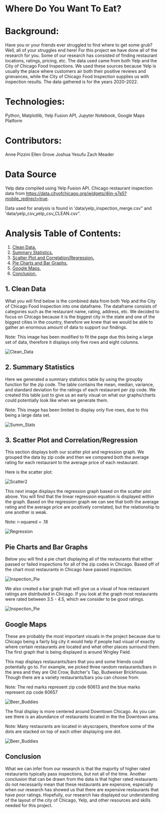 # Where Do You Want To Eat?


# Background:

Have you or your friends ever struggled to find where to get some grub? Well, all of your struggles end here! For this project we have done all of the research for you. Some of our research has consisted of finding restaurant locations, ratings, pricing, etc. The data used came from both Yelp and the City of Chicago Food Inspections. We used these sources because Yelp is usually the place where customers air both their positive reviews and grievances, while the City of Chicago Food Inspection supplies us with inspection results. The data gathered is for the years 2020-2022.  

# Technologies:

Python, Matplotlib, Yelp Fusion API, Jupyter Notebook, Google Maps Platform 

# Contributors:

Anne Pizzini
Ellen Grove
Joshua Yesufu
Zach Meader 

# Data Source

Yelp data compiled using Yelp Fusion API. Chicago restaurant inspection data from https://data.cityofchicago.org/widgets/4ijn-s7e5?mobile_redirect=true.

Data used for analysis is found in 'data/yelp_inspection_merge.csv" and 'data/yelp_csv_yelp_csv_CLEAN.csv".


# Analysis Table of Contents:


1. [ Clean Data. ](#yelp)
2. [ Summary Statistics. ](#stats)
3. [ Scatter Plot and Correlation/Regression. ](#plot)
4. [ Pie Charts and Bar Graphs. ](#graphs)
5. [ Google Maps. ](#maps)
6. [ Conclusion. ](#conc)

<a name="yelp"></a>
## 1. Clean Data

What you will find below is the combined data from both Yelp and the City of Chicago Food Inspection into one dataframe. The dataframe consists of categories such as the restaurant name, rating, address, etc. We decided to focus on Chicago because it is the biggest city in the state and one of the biggest cities in the country, therefore we knew that we would be able to gather an enormous amount of data to support our findings. 

Note: This image has been modified to fit the page due this being a large set of data, therefore it displays only five rows and eight columns.


![Clean_Data](/images/CleanData.png)


<a name="stats"></a>
## 2. Summary Statistics

Here we generated a summary statistics table by using the groupby function for the zip code. The table contains the mean, median, variance, and standard deviation for the ratings of each restaurant per zip code. We created this table just to give us an early visual on what our graphs/charts could potentially look like when we generate them. 

Note: This image has been limited to display only five rows, due to this being a large data set.


![Summ_Stats](/images/SummStats.png)


<a name="plot"></a>
## 3. Scatter Plot and Correlation/Regression

This section displays both our scatter plot and regression graph. We grouped the data by zip code and then we compared both the average rating for each restaurant to the average price of each restaurant.

Here is the scatter plot:

![Scatter2](/images/ScatterPlot.png)











This next image displays the regression graph based on the scatter plot above. You will find that the linear regression equation is displayed within the graph. Based on the regression graph we can see that both the average rating and the average price are positively correlated, but the relationship to one another is weak.

Note: r-squared = .18

![Regression](/images/Scatter2.png)



<a name="graphs"></a>
## Pie Charts and Bar Graphs

Below you will find a pie chart displaying all of the restaurants that either passed or failed inspections for all of the zip codes in Chicago. Based off of the chart most restaurants in Chicago have passed inspection.

![Inspection_Pie](/images/pie_pass_fail.png)








We also created a bar graph that will give us a visual of how restaurant ratings are distributed in Chicago. If you look at the graph most restaurants were rated between 3.5 - 4.5, which we consider to be good ratings.


![Inspection_Pie](/images/ratings_histogram.png)





<a name="maps"></a>
## Google Maps

These are probably the most important visuals in the project because due to Chicago being a fairly big city it would help if people had visual of exactly where certain restaurants are located and what other places surround them. The first graph that is being displayed is around Wrigley Field. 

This map displays restaurants/bars that you and some friends could potentially go to. For example, we picked three random restaurants/bars in the area and they are Old Crow, Butcher's Tap, Budweiser Brickhouse. Though there are a variety restaurants/bars you can choose from. 

Note: The red marks represent zip code 60613 and the blue marks represent zip code 60657

![Beer_Buddies](/images/BWB_Final.png)


The final display is more centered around Downtown Chicago. As you can see there is an abundance of restaurants located in the the Downtown area.

Note: Many restaurants are located in skyscrapers, therefore some of the dots are stacked on top of each other displaying one dot.

![Beer_Buddies](/images/I_Promise_Clean_Final.png)


<a name="conc"></a>
## Conclusion

What we can infer from our research is that the majority of higher rated restaurants typically pass inspections, but not all of the time. Another conclusion that can be drawn from the data is that higher rated restaurants do not necessarily mean that these restaurants are expensive, especially when our research has showed us that there are expensive restaurants that have poor ratings. Hopefully, our research has displayed our understanding of the layout of the city of Chicago, Yelp, and other resources and skills needed for this project. 













